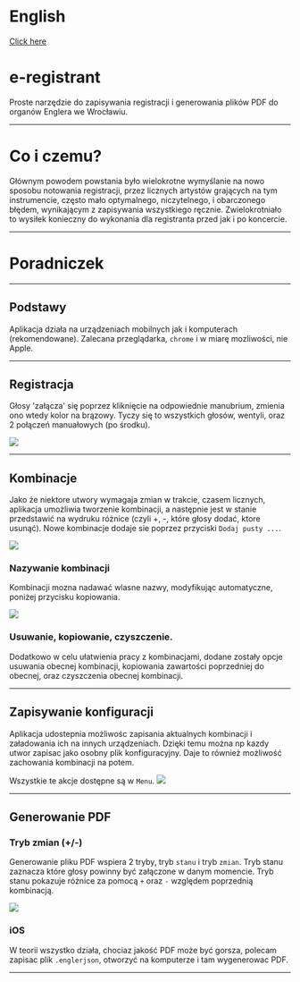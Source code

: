 # English
[Click here](INSTRUCTION.md)

# e-registrant
Proste narzędzie do zapisywania registracji i generowania plików PDF do organów Englera we Wrocławiu.

<hr>

# Co i czemu?
Głównym powodem powstania było wielokrotne wymyślanie na nowo sposobu notowania registracji, 
przez licznych artystów grających na tym instrumencie, często mało optymalnego, niczytelnego, 
i obarczonego błędem, wynikającym z zapisywania wszystkiego ręcznie. Zwielokrotniało to
wysiłek konieczny do wykonania dla registranta przed jak i po koncercie.


<hr>

# Poradniczek

<hr>

## Podstawy
Aplikacja działa na urządzeniach mobilnych jak i komputerach (rekomendowane). Zalecana przeglądarka, 
`chrome` i w miarę mozliwości, nie Apple.


<hr>

## Registracja
Głosy 'załącza' się poprzez kliknięcie na odpowiednie manubrium, zmienia ono wtedy kolor na brązowy.
Tyczy się to wszystkich głosów, wentyli, oraz 2 połączeń manuałowych (po środku).

![](register-attach.gif)

<hr>

## Kombinacje
Jako że niektore utwory wymagaja zmian w trakcie, czasem licznych, aplikacja umożliwia tworzenie
kombinacji, a następnie jest w stanie przedstawić na wydruku różnice (czyli +, -, które głosy dodać, ktore usunąć).
Nowe kombinacje dodaje sie poprzez przyciski `Dodaj pusty ...`.

![](add-combination.gif)

### Nazywanie kombinacji
Kombinacji mozna nadawać wlasne nazwy, modyfikując automatyczne, poniżej przycisku kopiowania.

![](rename-combination.gif)

### Usuwanie, kopiowanie, czyszczenie.
Dodatkowo w celu ułatwienia pracy z kombinacjami, dodane zostały opcje usuwania obecnej kombinacji, 
kopiowania zawartości poprzedniej do obecnej, oraz czyszczenia obecnej kombinacji.

<hr>

## Zapisywanie konfiguracji
Aplikacja udostepnia możliwośc zapisania aktualnych kombinacji i załadowania ich na innych urządzeniach.
Dzięki temu można np kazdy utwor zapisac jako osobny plik konfiguracyjny. Daje to również możliwość
zachowania kombinacji na potem.

Wszystkie te akcje dostępne są w `Menu`.
![](menu.gif)

<hr>

## Generowanie PDF

### Tryb zmian (+/-)
Generowanie pliku PDF wspiera 2 tryby, tryb `stanu` i tryb `zmian`.
Tryb stanu zaznacza które głosy powinny być załączone w danym momencie. Tryb stanu
pokazuje różnice za pomocą `+` oraz `-` względem poprzednią kombinacją.

![](print-modes.gif)
### iOS
W teorii wszystko działa, chociaz jakość PDF może być gorsza, polecam zapisac plik `.englerjson`,
otworzyć na komputerze i tam wygenerowac PDF.

<hr>
